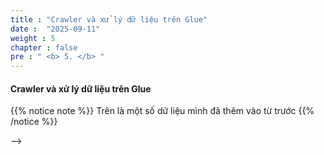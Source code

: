 ```yaml
---
title : "Crawler và xử lý dữ liệu trên Glue"
date :  "2025-09-11" 
weight : 5 
chapter : false
pre : " <b> 5. </b> "
---
```


#### Crawler và xử lý dữ liệu trên Glue



{{% notice note %}}
Trên là một số dữ liệu mình đã thêm vào từ trước
{{% /notice %}}





<!-- #### Nội dung 

1. [Lấy mật khẩu ứng dụng Gmail](4.1-createec2/)
2. [Trích xuất thông tin file json](4.2-connectec2/)
3. [Thêm code vào Lambda Function](4.3-natgateway/)
<!-- 4. [Sử dụng Reachability Analyzer](4.4.-createreachabilityanalyzer/)
5. [Tạo EC2 Instance Connect Endpoint](4.5-EICEndpoint/) --> -->